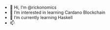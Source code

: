 - 👋 Hi, I’m @rickonomics
- 👀 I’m interested in learning Cardano Blockchain
- 🌱 I’m currently learning Haskell
- 📫 

<!---
rickonomics/rickonomics is a ✨ special ✨ repository because its `README.md` (this file) appears on your GitHub profile.
You can click the Preview link to take a look at your changes.
--->
